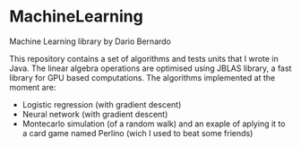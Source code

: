 # MachineLearning
Machine Learning library by Dario Bernardo

This repository contains a set of algorithms and tests units that I wrote in Java.
The linear algebra operations are optimised using JBLAS library, a fast library for GPU based computations.
The algorithms implemented at the moment are:

- Logistic regression (with gradient descent)
- Neural network (with gradient descent)
- Montecarlo simulation (of a random walk) and an exaple of aplying it to a card game named Perlino (wich I used to beat some friends)

